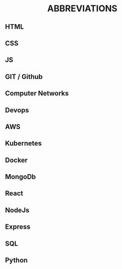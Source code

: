 <h1 align="center">ABBREVIATIONS</h1>

<h2>HTML</h2>

<h2>CSS</h2>

<h2>JS</h2>

<h2>GIT / Github</h2>

<h2>Computer Networks</h2>

<h2>Devops</h2>

<h2>AWS</h2>

<h2>Kubernetes</h2>

<h2>Docker</h2>

<h2>MongoDb</h2>

<h2>React</h2>

<h2>NodeJs</h2>

<h2>Express</h2>

<h2>SQL</h2>

<h2>Python</h2>
